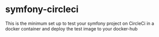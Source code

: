 # symfony-circleci
This is the minimum set up to test your symfony project on CircleCi in a docker container and deploy the test image to your docker-hub

